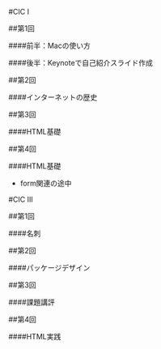 #CIC I

##第1回

####前半：Macの使い方

####後半：Keynoteで自己紹介スライド作成


##第2回

####インターネットの歴史

##第3回

####HTML基礎


##第4回

####HTML基礎- form関連の途中	
	
#CIC III
##第1回
####名刺


##第2回
####パッケージデザイン
##第3回
####課題講評
##第4回
####HTML実践